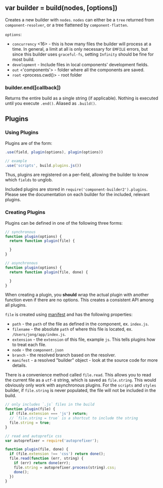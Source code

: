 ## var builder = build(nodes, [options])

Creates a new builder with `nodes`. `nodes` can either be a `tree` returned from `component-resolver`, or a tree flattened by `component-flatten`.

`options`:

- `concurrency` <16> - this is how many files the builder will process at a time. In general, a limit at all is only necessary for `EMFILE` errors, but since this builder uses `graceful-fs`, setting `Infinity` should be fine for most build.
- `development` - Include files in local components' development fields.
- `out` <'components'> - folder where all the components are saved.
- `root` <process.cwd()> - root folder

### builder.end([callback])

Returns the entire build as a single string (if applicable).
Nothing is executed until you execute `.end()`.
Aliased as `.build()`.

## Plugins

### Using Plugins

Plugins are of the form:

```js
.use(field, plugin(options), plugin(options))

// example
.use('scripts', build.plugins.js())
```

Thus, plugins are registered on a per-field, allowing the builder to know which `fields` to unglob.

Included plugins are stored in `require('component-builder2').plugins`. Please see the documentation on each builder for the included, relevant plugins.

### Creating Plugins

Plugins can be defined in one of the following three forms:

```js
// synchronous
function plugin(options) {
  return function plugin(file) {

  }
}

// asynchronous
function plugin(options) {
  return function plugin(file, done) {

  }
}
```

When creating a plugin, you __should__ wrap the actual plugin with another function even if there are no options. This creates a consistent API among all plugins.

`file` is created using [manifest](https://github.com/component/manifest.js) and has the following properties:

- `path` - the `path` of the file as defined in the component, ex. `index.js`.
- `filename` - the absolute `path` of where this file is located, ex. `/Users/jong/app/index.js`.
- `extension` - the `extension` of this file, example `js`. This tells plugins how to treat each file.
- `node` - the `component.json`
- `branch` - the resolved branch based on the resolver.
- `manifest` - a resolved "builder" object - look at the source code for more details.

There is a convenience method called `file.read`. This allows you to read the current file as a `utf-8` string, which is saved as `file.string`. This would obviously only work with asynchronous plugins. For the `scripts` and `styles` builder, if `file.string` is never populated, the file will not be included in the build.

```js
// only includes `.js` files in the build
function plugin(file) {
  if (file.extension === 'js') return;
  // `file.string = true` is a shortcut to include the string
  file.string = true;
}

// read and autoprefix css
var autoprefixer = require('autoprefixer');

function plugin(file, done) {
  if (file.extension !== 'css') return done();
  file.read(function (err, string) {
    if (err) return done(err);
    file.string = autoprefixer.process(string).css;
    done();
  })
}
```

